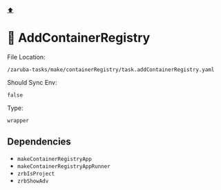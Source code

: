 [⬆️](./README.md)

# 🧰 AddContainerRegistry

File Location:

    /zaruba-tasks/make/containerRegistry/task.addContainerRegistry.yaml

Should Sync Env:

    false

Type:

    wrapper


## Dependencies

* `makeContainerRegistryApp`
* `makeContainerRegistryAppRunner`
* `zrbIsProject`
* `zrbShowAdv`